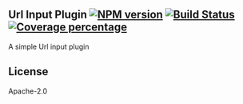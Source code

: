 Url Input Plugin [![NPM version][npm-image]][npm-url] [![Build Status][travis-image]][travis-url] [![Coverage percentage][coveralls-image]][coveralls-url]
---

A simple Url input plugin

## License

Apache-2.0

[npm-image]: https://badge.fury.io/js/input-plugin-url.svg
[npm-url]: https://npmjs.org/package/input-plugin-url
[travis-image]: https://travis-ci.org/punchcard-cms/input-plugin-url.svg
[travis-url]: https://travis-ci.org/punchcard-cms/input-plugin-url
[coveralls-image]: https://coveralls.io/repos/punchcard-cms/input-plugin-url/badge.svg
[coveralls-url]: https://coveralls.io/r/punchcard-cms/input-plugin-url
